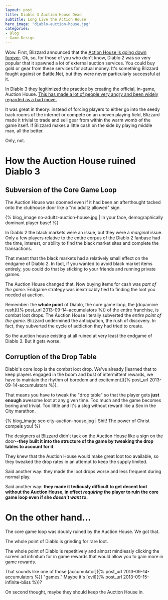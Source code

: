 ```yaml
---
layout: post
title: Diablo 3 Auction House Dead
subtitle: Long Live the Action House
hero_image: "diablo-auction-house.jpg"
categories:
- Blog
- Game-Design
---
```

Wow. First, Blizzard announced that the [Action House is going down forever](http://us.battle.net/d3/en/blog/10974978/).
Ok, so, for those of you who don't know, Diablo 2 was so very popular that it spawned a lot of external auction
services. You could buy gold or gear from these services for actual money. It's something Blizzard fought against on
Battle.Net, but they were never particularly successful at it.

In Diablo 3 they legitimized the practice by creating the official, in-game, Auction House. [This has made a lot of
people very angry and been widely regarded as a bad move.](http://www.goodreads.com/quotes/1-the-story-so-far-in-the-beginning-the-universe-was)

It was great in theory: instead of forcing players to either go into the seedy back rooms of the internet or compete on
an uneven playing field, Blizzard made it trivial to trade and sell gear from within the warm womb of the game itself.
If Blizzard makes a little cash on the side by playing middle man, all the better.

Only, not.

# How the Auction House ruined Diablo 3

## Subversion of the Core Game Loop

The Auction House was doomed even if it had been an afterthought tacked onto the clubhouse door like a "no adultz
allowed" sign.

{% blog_image no-adultz-auction-house.jpg | In your face, demographically dominant player base! %}

In Diablo 2 the black markets were an issue, but they were a *marginal* issue. Only a few players
relative to the entire corpus of the Diablo 2 fanbase had the time, interest, or ability to find the black market sites
and complete the transactions.

That meant that the black markets had a relatively small effect on the endgame of Diablo 2. In fact, if you wanted to
avoid black market items entirely, you could do that by sticking to your friends and running private games.

The Auction House changed that. Now buying items for cash was *part of the game*. Endgame strategy was inextricably tied
to finding the loot you needed at auction.

Remember: the **whole point** of Diablo, the core game loop, the [dopamine rush]({% post_url 2013-09-14-accumulators %})
of the entire franchise, is combat loot drops. The Auction House literally subverted the *entire point of the game*.
Blizzard undermined the anticipation, the rush of discovery. In fact, they subverted the cycle of addiction they had
tried to create.

So the auction house existing at all ruined at very least the endgame of Diablo 3. But it gets worse.

## Corruption of the Drop Table

Diablo's core loop is the combat loot drop. We've already [learned that to keep players engaged in the boom and bust of
intermittent rewards, we have to maintain the rhythm of boredom and excitement]({% post_url 2013-09-14-accumulators %}).

That means you have to tweak the "drop table" so that the player gets **just enough** awesome loot at any given time. Too
much and the game becomes boring and trivial. Too little and it's a slog without reward like a Sex in the City marathon.

{% blog_image sex-city-auction-house.jpg | Shit! The power of Christ compels you! %}

The designers at Blizzard didn't tack on the Auction House like a sign on the door--**they built it into the structure
of the game by tweaking the drop tables to account for it**.

They knew that the Auction House would make great loot too available, so they tweaked the drop rates in an attempt to
keep the supply limited.

Said another way: they made the loot drops worse and less frequent during normal play.

Said another way: **they made it tediously difficult to get decent loot without the Auction House, in effect *requiring*
the player to ruin the core game loop even if she *doesn't want to*.**

# On the other hand...

The core game loop was doubly ruined by the Auction House. We got that.

The whole point of Diablo is grinding for rare loot.

The whole point of Diablo is repetitively and almost mindlessly clicking the screen ad infinitum for in game rewards
that would allow you to gain more in game rewards.

That sounds like one of those [accumulator]({% post_url 2013-09-14-accumulators %}) "games." Maybe it's
[evil]({% post_url 2013-09-15-infinite-bliss %})?

On second thought, maybe they should keep the Auction House in.